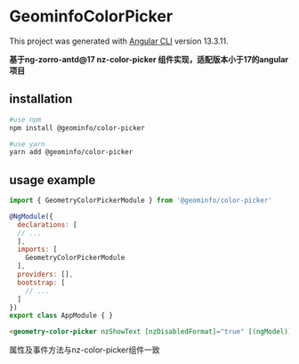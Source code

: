 # GeominfoColorPicker

This project was generated with [Angular CLI](https://github.com/angular/angular-cli) version 13.3.11.

**基于ng-zorro-antd@17 nz-color-picker 组件实现，适配版本小于17的angular项目**

## installation

```bash
#use npm
npm install @geominfo/color-picker

#use yarn
yarn add @geominfo/color-picker
```

## usage example

```js
import { GeometryColorPickerModule } from '@geominfo/color-picker'

@NgModule({
  declarations: [
  // ...
  ],
  imports: [
    GeometryColorPickerModule
  ],
  providers: [],
  bootstrap: [
    // ...
  ]
})
export class AppModule { }

```

```html
<geometry-color-picker nzShowText [nzDisabledFormat]="true" [(ngModel)]="color" (ngModelChange)="changeColor($event)"></geometry-color-picker>
```

属性及事件方法与nz-color-picker组件一致


